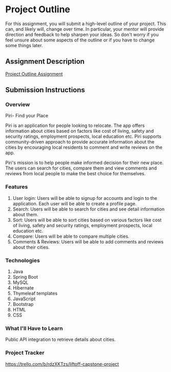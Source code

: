 # Project Outline
For this assignment, you will submit a high-level outline of your project. This can, and likely will, change over time. In particular, your mentor will provide direction and feedback to help sharpen your ideas. So don't worry if you feel unsure about some aspects of the outline or if you have to change some things later.

## Assignment Description
[Project Outline Assignment](https://education.launchcode.org/liftoff/modules/assignments/project-outline)

## Submission Instructions

### Overview
Piri- Find your Place

Piri is an application for people looking to relocate. The app offers information about cities based on factors like cost of living, safety and security ratings, employment prospects, local education etc. Piri supports community-driven approach to provide accurate information about the cities by encouraging local residents to comment and write reviews on the app.

Piri's mission is to help people make informed decision for their new place. The users can search for cities, compare them and view comments and reviews from local people to make the best choice for themselves.
### Features
1. User login: Users will be able to signup for accounts and login to the application. Each user will be able to create a profile page.
2. Search: Users will be able to search for cities and see detail information about them.
3. Sort: Users will be able to sort cities based on various factors like cost of living, safety and security ratings, employment prospects, local education etc.
4. Compare: Users will be able to compare multiple cities.
5. Comments & Reviews: Users will be able to add comments and reviews about their cities.

### Technologies
1. Java
2. Spring Boot
3. MySQL
4. Hibernate
5. Thymeleaf templates
6. JavaScript
7. Bootstrap
8. HTML
9. CSS
### What I'll Have to Learn
Public API integration to retrieve details about cities.
### Project Tracker
https://trello.com/b/rdzXKTzs/liftoff-capstone-project
